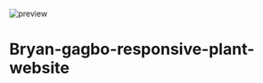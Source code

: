 ![preview](https://user-images.githubusercontent.com/125282108/228397617-67807036-72d4-4c79-bd26-c2d060ffe683.png)
# Bryan-gagbo-responsive-plant-website
